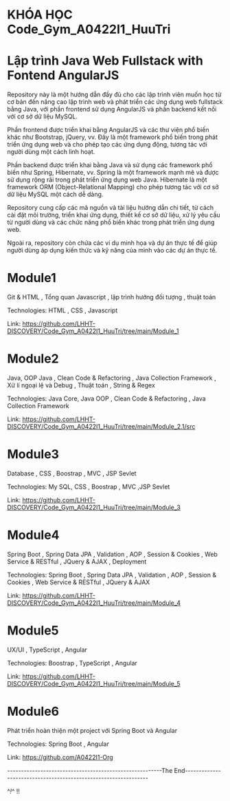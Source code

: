 # KHÓA HỌC Code_Gym_A0422I1_HuuTri
# Lập trình Java Web Fullstack with Fontend AngularJS
 Repository này là một hướng dẫn đầy đủ cho các lập trình viên muốn học từ cơ bản đến nâng cao lập trình web và phát triển các ứng dụng web fullstack bằng Java,
 với phần frontend sử dụng AngularJS và phần backend kết nối với cơ sở dữ liệu MySQL.

Phần frontend được triển khai bằng AngularJS và các thư viện phổ biến khác như Bootstrap, jQuery, vv.
Đây là một framework phổ biến trong phát triển ứng dụng web và cho phép tạo các ứng dụng động, tương tác với người dùng một cách linh hoạt.

Phần backend được triển khai bằng Java và sử dụng các framework phổ biến như Spring, Hibernate, vv.
Spring là một framework mạnh mẽ và được sử dụng rộng rãi trong phát triển ứng dụng web Java. Hibernate là một framework ORM (Object-Relational Mapping)
cho phép tương tác với cơ sở dữ liệu MySQL một cách dễ dàng.

Repository cung cấp các mã nguồn và tài liệu hướng dẫn chi tiết, từ cách cài đặt môi trường, triển khai ứng dụng, 
thiết kế cơ sở dữ liệu, xử lý yêu cầu từ người dùng và các chức năng phổ biến khác trong phát triển ứng dụng web.

Ngoài ra, repository còn chứa các ví dụ minh họa và dự án thực tế để giúp người dùng áp dụng kiến thức và kỹ năng của mình vào các dự án thực tế.

# Module1
Git & HTML , Tổng quan Javascript , lập trình hướng đối tượng , thuật toán

Technologies: HTML , CSS , Javascript

Link: https://github.com/LHHT-DISCOVERY/Code_Gym_A0422I1_HuuTri/tree/main/Module_1

# Module2
Java, OOP Java , Clean Code & Refactoring , Java Collection Framework , Xử lí ngoại lệ và Debug , Thuật toán , String & Regex


Technologies: Java Core, Java OOP , Clean Code & Refactoring , Java Collection Framework

Link: https://github.com/LHHT-DISCOVERY/Code_Gym_A0422I1_HuuTri/tree/main/Module_2.1/src

# Module3
Database , CSS , Boostrap , MVC , JSP Sevlet

Technologies: My SQL, CSS , Boostrap , MVC ,JSP Sevlet

Link: https://github.com/LHHT-DISCOVERY/Code_Gym_A0422I1_HuuTri/tree/main/Module_3

# Module4
Spring Boot , Spring Data JPA , Validation , AOP , Session & Cookies , Web Service & RESTful , JQuery & AJAX , Deployment

Technologies: Spring Boot , Spring Data JPA , Validation , AOP , Session & Cookies , Web Service & RESTful , JQuery & AJAX

Link: https://github.com/LHHT-DISCOVERY/Code_Gym_A0422I1_HuuTri/tree/main/Module_4

# Module5
UX/UI , TypeScript , Angular


Technologies: Boostrap , TypeScript , Angular

Link: https://github.com/LHHT-DISCOVERY/Code_Gym_A0422I1_HuuTri/tree/main/Module_5

# Module6
Phát triển hoàn thiện một project với Spring Boot và Angular

Technologies: Spring Boot , Angular

Link: https://github.com/A0422I1-Org

--------------------------------------------------------The End----------------------------------------------------------------

^_!_^ !! 
